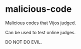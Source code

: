 # malicious-code
Malicious codes that Vijos judged.

Can be used to test online judges.

DO NOT DO EVIL.
